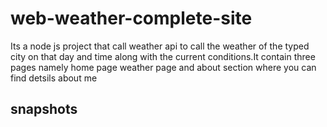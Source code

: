 # web-weather-complete-site

Its a node js project that call weather api to call the weather of the typed city on that day and time along with the current conditions.It contain three pages namely home page weather page and about section where you can find detsils about me

## snapshots

